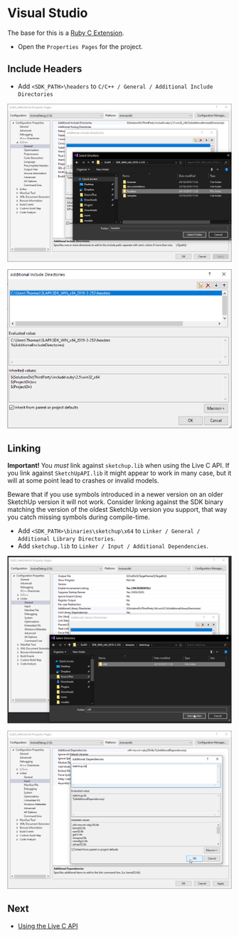 # Visual Studio

The base for this is a [Ruby C Extension](https://github.com/SketchUp/ruby-c-extension-examples).

* Open the `Properties Pages` for the project.

## Include Headers

* Add `<SDK_PATH>\headers` to `C/C++ / General / Additional Include Directories`

![](images/vs-include-headers-pick.png)

![](images/vs-include-headers.png)

## Linking

**Important!** You *must* link against `sketchup.lib` when using the Live C API. If you link against `SketchUpAPI.lib` it might appear to work in many case, but it will at some point lead to crashes or invalid models.

Beware that if you use symbols introduced in a newer version on an older SketchUp version it will not work. Consider linking against the SDK binary matching the version of the oldest SketchUp version you support, that way you catch missing symbols during compile-time.

* Add `<SDK_PATH>\binaries\sketchup\x64` to `Linker / General / Additional Library Directories`.
* Add `sketchup.lib` to `Linker / Input / Additional Dependencies`.

![](images/vs-additional-dependency-pick.png)

![](images/vs-additional-dependency.png)


## Next

* [Using the Live C API](using-live-c-api.md)
